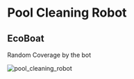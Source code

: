 # Pool Cleaning Robot 

## EcoBoat

Random Coverage by the bot

![pool_cleaning_robot](https://github.com/user-attachments/assets/8e3eb250-e401-4801-9747-29005b3335e6)
